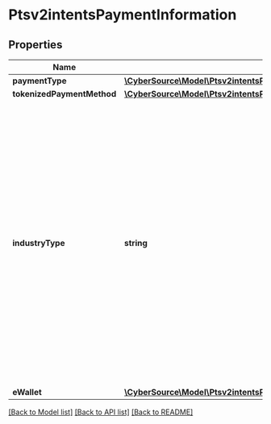 # Ptsv2intentsPaymentInformation

## Properties
Name | Type | Description | Notes
------------ | ------------- | ------------- | -------------
**paymentType** | [**\CyberSource\Model\Ptsv2intentsPaymentInformationPaymentType**](Ptsv2intentsPaymentInformationPaymentType.md) |  | [optional] 
**tokenizedPaymentMethod** | [**\CyberSource\Model\Ptsv2intentsPaymentInformationTokenizedPaymentMethod**](Ptsv2intentsPaymentInformationTokenizedPaymentMethod.md) |  | [optional] 
**industryType** | **string** | Indicates the industry type. Possible Values: - \&quot;Events\&quot; - \&quot;Ticketing\&quot; - \&quot;Fuel\&quot; - \&quot;GAMING\&quot; - \&quot;DIGITAL GOODS\&quot; - \&quot;TELCO\&quot; - \&quot;Token Service Providers\&quot; - \&quot;Gambling\&quot; - \&quot;CFDs\&quot; - \&quot;car rental\&quot; - \&quot;hotel\&quot; - \&quot;transportation\&quot; - \&quot;travel package\&quot; - \&quot;Cruise Line\&quot; - \&quot;P2P\&quot; - \&quot;Retail\&quot; - \&quot;Food\&quot; - \&quot;Groceries\&quot; - \&quot;Ride Sharing\&quot; - \&quot;Taxi\&quot; - \&quot;Remittance\&quot; - \&quot;Crypto\&quot; - \&quot;Marketplaces\&quot; | [optional] 
**eWallet** | [**\CyberSource\Model\Ptsv2intentsPaymentInformationEWallet**](Ptsv2intentsPaymentInformationEWallet.md) |  | [optional] 

[[Back to Model list]](../README.md#documentation-for-models) [[Back to API list]](../README.md#documentation-for-api-endpoints) [[Back to README]](../README.md)


